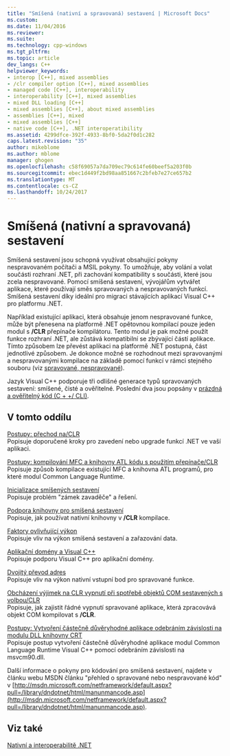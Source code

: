 ```yaml
---
title: "Smíšená (nativní a spravovaná) sestavení | Microsoft Docs"
ms.custom: 
ms.date: 11/04/2016
ms.reviewer: 
ms.suite: 
ms.technology: cpp-windows
ms.tgt_pltfrm: 
ms.topic: article
dev_langs: C++
helpviewer_keywords:
- interop [C++], mixed assemblies
- /clr compiler option [C++], mixed assemblies
- managed code [C++], interoperability
- interoperability [C++], mixed assemblies
- mixed DLL loading [C++]
- mixed assemblies [C++], about mixed assemblies
- assemblies [C++], mixed
- mixed assemblies [C++]
- native code [C++], .NET interoperatibility
ms.assetid: 4299dfce-392f-4933-8bf0-5da2f0d1c282
caps.latest.revision: "35"
author: mikeblome
ms.author: mblome
manager: ghogen
ms.openlocfilehash: c58f69057a7da709ec79c614fe60beef5a203f0b
ms.sourcegitcommit: ebec1d449f2bd98aa851667c2bfeb7e27ce657b2
ms.translationtype: MT
ms.contentlocale: cs-CZ
ms.lasthandoff: 10/24/2017
---
```

# <a name="mixed-native-and-managed-assemblies"></a>Smíšená (nativní a spravovaná) sestavení
Smíšená sestavení jsou schopná využívat obsahující pokyny nespravovaném počítači a MSIL pokyny. To umožňuje, aby volání a volat součásti rozhraní .NET, při zachování kompatibility s součásti, které jsou zcela nespravované. Pomocí smíšená sestavení, vývojářům vytvářet aplikace, které používají směs spravovaných a nespravovaných funkcí. Smíšená sestavení díky ideální pro migraci stávajících aplikací Visual C++ pro platformu .NET.  
  
 Například existující aplikaci, která obsahuje jenom nespravované funkce, může být přenesena na platformě .NET opětovnou kompilací pouze jeden modul s **/CLR** přepínače kompilátoru. Tento modul je pak možné použít funkce rozhraní .NET, ale zůstává kompatibilní se zbývající částí aplikace. Tímto způsobem lze převést aplikaci na platformě .NET postupná, část jednotlivé způsobem. Je dokonce možné se rozhodnout mezi spravovanými a nespravovanými kompilace na základě pomocí funkcí v rámci stejného souboru (viz [spravované, nespravované](../preprocessor/managed-unmanaged.md)).  
  
 Jazyk Visual C++ podporuje tři odlišné generace typů spravovaných sestavení: smíšené, čisté a ověřitelné. Poslední dva jsou popsány v [prázdná a ověřitelný kód (C + +/ CLI)](../dotnet/pure-and-verifiable-code-cpp-cli.md).  
  
## <a name="in-this-section"></a>V tomto oddílu  
 [Postupy: přechod na/CLR](../dotnet/how-to-migrate-to-clr.md)  
 Popisuje doporučené kroky pro zavedení nebo upgrade funkcí .NET ve vaší aplikaci.  
  
 [Postupy: kompilování MFC a knihovny ATL kódu s použitím přepínače/CLR](../dotnet/how-to-compile-mfc-and-atl-code-by-using-clr.md)  
 Popisuje způsob kompilace existující MFC a knihovna ATL programů, pro které modul Common Language Runtime.  
  
 [Inicializace smíšených sestavení](../dotnet/initialization-of-mixed-assemblies.md)  
 Popisuje problém "zámek zavaděče" a řešení.  
  
 [Podpora knihovny pro smíšená sestavení](../dotnet/library-support-for-mixed-assemblies.md)  
 Popisuje, jak používat nativní knihovny v **/CLR** kompilace.  
  
 [Faktory ovlivňující výkon](../dotnet/performance-considerations-for-interop-cpp.md)  
 Popisuje vliv na výkon smíšená sestavení a zařazování data.  
  
 [Aplikační domény a Visual C++](../dotnet/application-domains-and-visual-cpp.md)  
 Popisuje podporu Visual C++ pro aplikační domény.  
  
 [Dvojitý převod adres](../dotnet/double-thunking-cpp.md)  
 Popisuje vliv na výkon nativní vstupní bod pro spravované funkce.  
  
 [Obcházení výjimek na CLR vypnutí při spotřebě objektů COM sestavených s volbou/CLR](../dotnet/avoiding-exceptions-on-clr-shutdown-when-consuming-com-objects-built-with-clr.md)  
 Popisuje, jak zajistit řádné vypnutí spravované aplikace, která zpracovává objekt COM kompilovat s **/CLR**.  
  
 [Postupy: Vytvoření částečně důvěryhodné aplikace odebráním závislosti na modulu DLL knihovny CRT](../dotnet/create-a-partially-trusted-application.md)  
 Popisuje postup vytvoření částečně důvěryhodné aplikace modul Common Language Runtime Visual C++ pomocí odebráním závislosti na msvcm90.dll.  
  
 Další informace o pokyny pro kódování pro smíšená sestavení, najdete v článku webu MSDN článku "přehled o spravované nebo nespravované kód" v [http://msdn.microsoft.com/netframework/default.aspx?pull=/library/dndotnet/html/manunmancode.asp](http://msdn.microsoft.com/netframework/default.aspx?pull=/library/dndotnet/html/manunmancode.asp).  
  
## <a name="see-also"></a>Viz také  
 [Nativní a interoperabilitě .NET](../dotnet/native-and-dotnet-interoperability.md)
